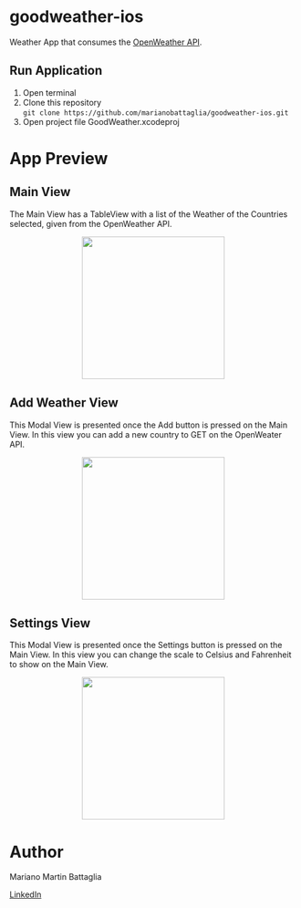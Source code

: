 # goodweather-ios
Weather App that consumes the [OpenWeather API](https://openweathermap.org/).


## Run Application
1. Open terminal 
2. Clone this repository\
   `git clone https://github.com/marianobattaglia/goodweather-ios.git`
3. Open project file GoodWeather.xcodeproj

# App Preview

## Main View
The Main View has a TableView with a list of the Weather of the Countries selected, given from the OpenWeather API. 

<div>
<p align = 'center'>
<img src="https://user-images.githubusercontent.com/94753551/223201876-e3b6bf63-3aaa-4289-9500-1723c1a2db9f.png" width="250">
</p>
</div>

## Add Weather View
This Modal View is presented once the Add button is pressed on the Main View. In this view you can add a new country to GET on the OpenWeater API.

<div>
<p align = 'center'>
<img src="https://user-images.githubusercontent.com/94753551/223202236-a0d1ed2b-0990-4df6-819c-8ca547dc359f.png" width="250">
</p>
</div>

## Settings View
This Modal View is presented once the Settings button is pressed on the Main View. In this view you can change the scale to Celsius and Fahrenheit to show on the Main View.

<div>
<p align = 'center'>
<img src="https://user-images.githubusercontent.com/94753551/223202589-e5bb20d4-43ef-49ad-9c8a-f4987cd78296.png" width="250">
</p>
</div>

# Author

Mariano Martin Battaglia 

[LinkedIn](https://www.linkedin.com/in/mmbattaglia/)
